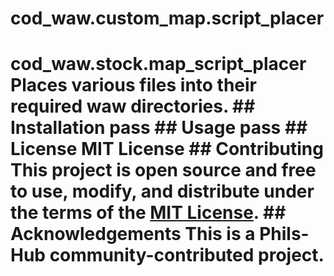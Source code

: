 # cod_waw.custom_map.script_placer
 # cod_waw.stock.map_script_placer  Places various files into their required waw directories.  ## Installation  pass  ## Usage  pass  ## License  MIT License  ## Contributing  This project is open source and free to use, modify, and distribute under the terms of the [MIT License](https://opensource.org/licenses/MIT).  ## Acknowledgements  This is a Phils-Hub community-contributed project.
